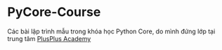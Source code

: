 # PyCore-Course
Các bài lập trình mẫu trong khóa học Python Core, do mình đứng lớp tại trung tâm [PlusPlus Academy](https://plusplus.vn/)
